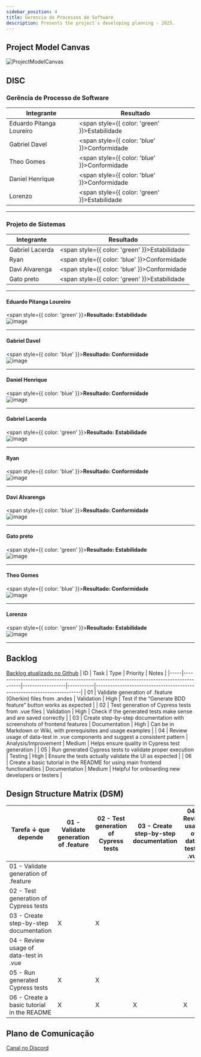 ```yaml
---
sidebar_position: 4
title: Gerencia de Processos de Software
description: Presents the project`s developing planning - 2025.
---
```


## Project Model Canvas
![ProjectModelCanvas](https://github.com/user-attachments/assets/75d8b747-162f-4019-8fda-822d56d869ae)

## DISC
### Gerência de Processo de Software

| Integrante                | Resultado                                         |
|--------------------------|---------------------------------------------------|
| Eduardo Pitanga Loureiro | <span style={{ color: 'green' }}>Estabilidade</span>    |
| Gabriel Davel            | <span style={{ color: 'blue' }}>Conformidade</span>     |
| Theo Gomes               | <span style={{ color: 'blue' }}>Conformidade</span>     |
| Daniel Henrique          | <span style={{ color: 'blue' }}>Conformidade</span>     |
| Lorenzo                  | <span style={{ color: 'green' }}>Estabilidade</span>    |

---

### Projeto de Sistemas

| Integrante       | Resultado                                         |
|------------------|--------------------------------------------------|
| Gabriel Lacerda  | <span style={{ color: 'green' }}>Estabilidade</span>    |
| Ryan             | <span style={{ color: 'blue' }}>Conformidade</span>     |
| Davi Alvarenga   | <span style={{ color: 'blue' }}>Conformidade</span>     |
| Gato preto       | <span style={{ color: 'green' }}>Estabilidade</span>    |

---
#### Eduardo Pitanga Loureiro
<span style={{ color: 'green' }}><strong>Resultado: Estabilidade</strong></span>  
![image](https://github.com/user-attachments/assets/c5611100-4206-4d4a-a55f-c61d49cb25e8)

---
#### Gabriel Davel
<span style={{ color: 'blue' }}><strong>Resultado: Conformidade</strong></span>  
![image](https://github.com/user-attachments/assets/bed0e785-7437-428b-9780-e2b73fd0476a)

---
#### Daniel Henrique
<span style={{ color: 'blue' }}><strong>Resultado: Conformidade</strong></span>  
![image](https://github.com/user-attachments/assets/916a485f-2481-46b8-a8dd-d1f7fc3799cd)

---

#### Gabriel Lacerda
<span style={{ color: 'green' }}><strong>Resultado: Estabilidade</strong></span>  
![image](https://github.com/user-attachments/assets/3e8cf828-20e9-4625-beef-df0b0ef0e77f)

---

#### Ryan
<span style={{ color: 'blue' }}><strong>Resultado: Conformidade</strong></span>  
![image](https://github.com/user-attachments/assets/b8f83343-a4a0-4910-a449-53003fc0ad25)

---

#### Davi Alvarenga
<span style={{ color: 'blue' }}><strong>Resultado: Conformidade</strong></span>  
![image](https://github.com/user-attachments/assets/f7e36fa9-5952-4eb9-93b4-7009f5c1bd83)

---
#### Gato preto
<span style={{ color: 'green' }}><strong>Resultado: Estabilidade</strong></span>  
![image](https://github.com/user-attachments/assets/1a35ae55-7216-4e15-8502-1ba21d76870e)

---
#### Theo Gomes
<span style={{ color: 'blue' }}><strong>Resultado: Conformidade</strong></span>  
![image](https://github.com/user-attachments/assets/8c949c9b-105f-4448-8ed0-7007f27bae0c)

---

#### Lorenzo

<span style={{ color: 'green' }}><strong>Resultado: Estabilidade</strong></span>  
![image](https://github.com/user-attachments/assets/8cbede36-3bdc-4b41-b430-96a8753c2634)

---

## Backlog
[Backlog atualizado no Github](https://github.com/users/eduardo-pitanga/projects/3/views/1)
| ID  | Task                                                                                   | Type            | Priority  | Notes                                                                 |
|-----|----------------------------------------------------------------------------------------|------------------|-----------|------------------------------------------------------------------------|
| 01  | Validate generation of .feature (Gherkin) files from .andes                       | Validation       | High      | Test if the “Generate BDD feature” button works as expected            |
| 02  | Test generation of Cypress tests from .vue files                                     | Validation       | High      | Check if the generated tests make sense and are saved correctly        |
| 03  | Create step-by-step documentation with screenshots of frontend features                | Documentation    | High      | Can be in Markdown or Wiki, with prerequisites and usage examples      |
| 04  | Review usage of data-test in .vue components and suggest a consistent pattern       | Analysis/Improvement | Medium | Helps ensure quality in Cypress test generation                        |
| 05  | Run generated Cypress tests to validate proper execution                               | Testing          | High      | Ensure the tests actually validate the UI as expected                  |
| 06  | Create a basic tutorial in the README for using main frontend functionalities          | Documentation    | Medium    | Helpful for onboarding new developers or testers                       |

## Design Structure Matrix (DSM)

| Tarefa ↓ que depende | 01 - Validate generation of .feature | 02 - Test generation of Cypress tests | 03 - Create step-by-step documentation | 04 - Review usage of data-test in .vue | 05 - Run generated Cypress tests | 06 - Create a basic tutorial in the README |
|---------------------|--------------------------------------|--------------------------------------|-----------------------------------------|-----------------------------------------|--------------------------------------|---------------------------------------------|
| 01 - Validate generation of .feature  |                                     |                                        |                                           |                                           |                                        |                                               |
| 02 - Test generation of Cypress tests |                                      |                                       |                                           |                                           |                                        |                                               |
| 03 - Create step-by-step documentation | X                                    | X                                      |                                          |                                           |                                        |                                               |
| 04 - Review usage of data-test in .vue |                                      |                                        |                                           |                                          |                                        |                                               |
| 05 - Run generated Cypress tests       | X                                    | X                                      |                                           |                                           |                                       |                                               |
| 06 - Create a basic tutorial in the README | X                                 | X                                      | X                                         | X                                         | X                                      |                                              |


## Plano de Comunicação
[Canal no Discord](https://discord.com/channels/1361281159954173952/1361281159954173955)
